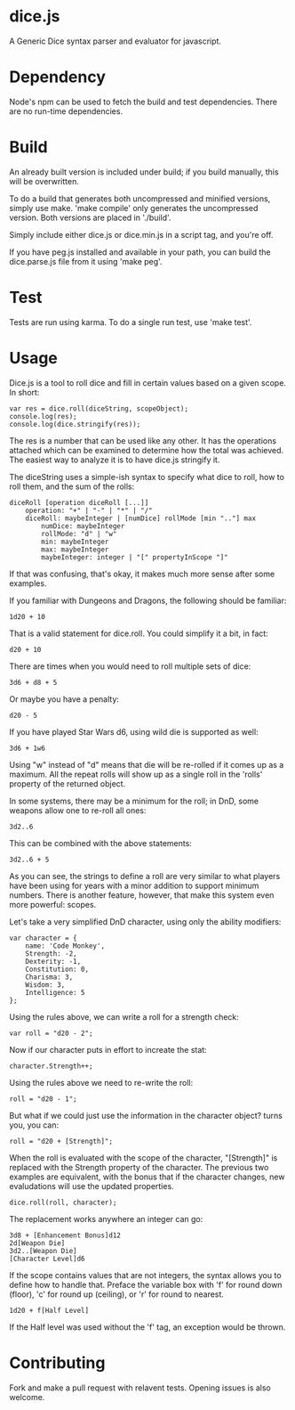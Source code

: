 dice.js
=====

A Generic Dice syntax parser and evaluator for javascript.

Dependency
==========

Node's npm can be used to fetch the build and test dependencies. There are
no run-time dependencies.

Build
=====

An already built version is included under build; if you build manually,
this will be overwritten.

To do a build that generates both uncompressed and minified versions, 
simply use make. 'make compile' only generates the uncompressed version.
Both versions are placed in './build'.

Simply include either dice.js or dice.min.js in a script tag, and you're
off.

If you have peg.js installed and available in your path, you can build
the dice.parse.js file from it using 'make peg'.

Test
====

Tests are run using karma. To do a single run test, use 'make test'.

Usage
=====

Dice.js is a tool to roll dice and fill in certain values based on a given
scope. In short:

    var res = dice.roll(diceString, scopeObject);
    console.log(res);
    console.log(dice.stringify(res));

The res is a number that can be used like any other. It has the operations
attached which can be examined to determine how the total was achieved.
The easiest way to analyze it is to have dice.js stringify it.

The diceString uses a simple-ish syntax to specify what dice to roll, how
to roll them, and the sum of the rolls:

    diceRoll [operation diceRoll [...]]
        operation: "+" | "-" | "*" | "/"
        diceRoll: maybeInteger | [numDice] rollMode [min ".."] max
            numDice: maybeInteger
            rollMode: "d" | "w"
            min: maybeInteger
            max: maybeInteger
            maybeInteger: integer | "[" propertyInScope "]"

If that was confusing, that's okay, it makes much more sense after some
examples.

If you familiar with Dungeons and Dragons, the following should be
familiar:

    1d20 + 10

That is a valid statement for dice.roll. You could simplify it a bit, in
fact:

    d20 + 10

There are times when you would need to roll multiple sets of dice:

    3d6 + d8 + 5

Or maybe you have a penalty:

    d20 - 5

If you have played Star Wars d6, using wild die is supported as well:

    3d6 + 1w6

Using "w" instead of "d" means that die will be re-rolled if it comes up
as a maximum. All the repeat rolls will show up as a single roll in the 
'rolls' property of the returned object.

In some systems, there may be a minimum for the roll; in DnD, some weapons
allow one to re-roll all ones:

    3d2..6

This can be combined with the above statements:

    3d2..6 + 5

As you can see, the strings to define a roll are very similar to what
players have been using for years with a minor addition to support minimum
numbers. There is another feature, however, that make this system even more
powerful: scopes.

Let's take a very simplified DnD character, using only the ability
modifiers:

    var character = {
        name: 'Code Monkey',
        Strength: -2,
        Dexterity: -1,
        Constitution: 0,
        Charisma: 3,
        Wisdom: 3,
        Intelligence: 5
    };

Using the rules above, we can write a roll for a strength check:

    var roll = "d20 - 2";

Now if our character puts in effort to increate the stat:

    character.Strength++;

Using the rules above we need to re-write the roll:

    roll = "d20 - 1";

But what if we could just use the information in the character object?
turns you, you can:

    roll = "d20 + [Strength]";

When the roll is evaluated with the scope of the character, "[Strength]" is
replaced with the Strength property of the character. The previous two
examples are equivalent, with the bonus that if the character changes, new
evaludations will use the updated properties.

    dice.roll(roll, character);

The replacement works anywhere an integer can go:

    3d8 + [Enhancement Bonus]d12
    2d[Weapon Die]
    3d2..[Weapon Die]
    [Character Level]d6

If the scope contains values that are not integers, the syntax allows you
to define how to handle that. Preface the variable box with 'f' for round
down (floor), 'c' for round up (ceiling), or 'r' for round to nearest.

    1d20 + f[Half Level]

If the Half level was used without the 'f' tag, an exception would be
thrown.

Contributing
============

Fork and make a pull request with relavent tests. Opening issues is also
welcome.


